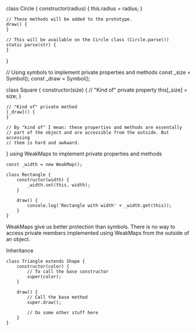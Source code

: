 
class Circle {
    constructor(radius) {
        this.radius = radius; 
    }

    // These methods will be added to the prototype. 
    draw() {
    }

    // This will be available on the Circle class (Circle.parse())
    static parse(str) {
    }
}

// Using symbols to implement private properties and methods
const _size = Symbol();
const _draw = Symbol();

class Square {
    constructor(size) {
        // "Kind of" private property 
        this[_size] = size; 
    }

    // "Kind of" private method 
    [_draw]() {
    }

    // By "kind of" I mean: these properties and methods are essentally
    // part of the object and are accessible from the outside. But accessing
    // them is hard and awkward. 
}
using WeakMaps to implement private properties and methods
```
const _width = new WeakMap();

class Rectangle {
    constructor(width) {
        _width.set(this, width);
    }

    draw() {
        console.log('Rectangle with width' + _width.get(this));
    }
}
```
WeakMaps give us better protection than symbols. There is no way to access private members implemented using WeakMaps from the outside of an object. 

Inheritance 
```
class Triangle extends Shape {
    constructor(color) {
        // To call the base constructor 
        super(color);
    }

    draw() {
        // Call the base method 
        super.draw();

        // Do some other stuff here
    }
}
```